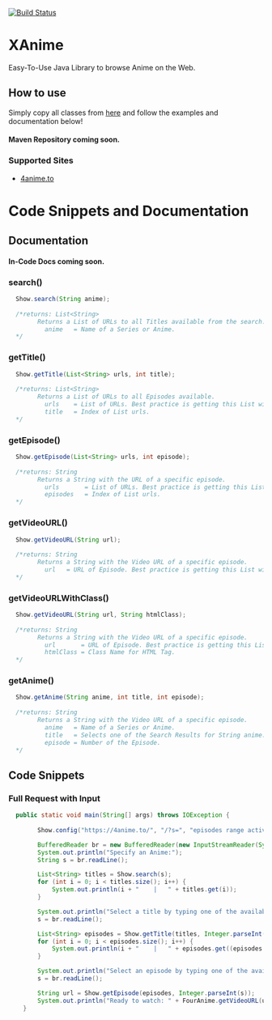 [![Build Status](https://github.com/angelsflyinhell/XAnime/workflows/maven.yml/badge.svg)](https://github.com/angelsflyinhell/XAnime/actions)
# XAnime
Easy-To-Use Java Library to browse Anime on the Web.

## How to use
Simply copy all classes from [here](https://github.com/angelsflyinhell/XAnime/tree/stable/src/main/java/Tools) and follow the examples and documentation below!
#### Maven Repository coming soon.

### Supported Sites
- [4anime.to](4anime.to)

# Code Snippets and Documentation
## Documentation
#### In-Code Docs coming soon.

### search()
```java
  Show.search(String anime);
  
  /*returns: List<String>
        Returns a List of URLs to all Titles available from the search.
          anime   = Name of a Series or Anime.
  */
```

### getTitle()
```java
  Show.getTitle(List<String> urls, int title);
  
  /*returns: List<String>
        Returns a List of URLs to all Episodes available.
          urls    = List of URLs. Best practice is getting this List with search().
          title   = Index of List urls.
  */
```
### getEpisode()
```java
  Show.getEpisode(List<String> urls, int episode);
  
  /*returns: String
        Returns a String with the URL of a specific episode.
          urls       = List of URLs. Best practice is getting this List with getTitle().
          episodes   = Index of List urls.
  */
```

### getVideoURL()
```java
  Show.getVideoURL(String url);
  
  /*returns: String
        Returns a String with the Video URL of a specific episode.
          url   = URL of Episode. Best practice is getting this List with Episode().
  */
```

### getVideoURLWithClass()
```java
  Show.getVideoURL(String url, String htmlClass);
  
  /*returns: String
        Returns a String with the Video URL of a specific episode.
          url       = URL of Episode. Best practice is getting this List with Episode().
          htmlClass = Class Name for HTML Tag.
  */
```

### getAnime()

```java
  Show.getAnime(String anime, int title, int episode);
  
  /*returns: String
        Returns a String with the Video URL of a specific episode.
          anime   = Name of a Series or Anime.
          title   = Selects one of the Search Results for String anime.
          episode = Number of the Episode.
  */
```

## Code Snippets
### Full Request with Input
```java
  public static void main(String[] args) throws IOException {
  
        Show.config("https://4anime.to/", "/?s=", "episodes range active", "#headerDIV_95");

        BufferedReader br = new BufferedReader(new InputStreamReader(System.in));
        System.out.println("Specify an Anime:");
        String s = br.readLine();

        List<String> titles = Show.search(s);
        for (int i = 0; i < titles.size(); i++) {
            System.out.println(i + "    |   " + titles.get(i));
        }

        System.out.println("Select a title by typing one of the available numbers:");
        s = br.readLine();

        List<String> episodes = Show.getTitle(titles, Integer.parseInt(s));
        for (int i = 0; i < episodes.size(); i++) {
            System.out.println(i + "    |   " + episodes.get((episodes.size() - i) - 1));
        }

        System.out.println("Select an episode by typing one of the available numbers:");
        s = br.readLine();

        String url = Show.getEpisode(episodes, Integer.parseInt(s));
        System.out.println("Ready to watch: " + FourAnime.getVideoURL(url));
    }
```
